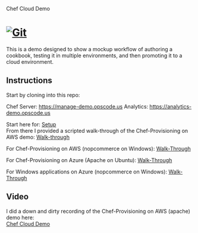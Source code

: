 Chef Cloud Demo

[![Git](https://app.soluble.cloud/api/v1/public/badges/4530fd6d-ccc8-4927-bf9c-16ef184ddf25.svg?orgId=181077132735)](https://app.soluble.cloud/repos/details/github.com/galenemery/analytics_webinar?orgId=181077132735)  
===============
This is a demo designed to show a mockup workflow of authoring a cookbook, testing it in multiple environments, and then promoting it to a cloud environment.


Instructions
------------
Start by cloning into this repo: <br>

Chef Server: https://manage-demo.opscode.us
Analytics:   https://analytics-demo.opscode.us


Start here for: [Setup](docs/setup.md) <br>
From there I provided a scripted walk-through of the Chef-Provisioning on AWS demo: [Walk-through](docs/walkthrough.md)

For Chef-Provisioning on AWS (nopcommerce on Windows): [Walk-Through](docs/chefawswin.md)

For Chef-Provisioning on Azure (Apache on Ubuntu):
[Walk-Through](docs/chefazureapache.md)

For Windows applications on Azure (nopcommerce on Windows):
[Walk-Through](docs/chefazurenopcommerce.md)

Video
-----
I did a down and dirty recording of the Chef-Provisioning on AWS (apache) demo here:<br>
[Chef Cloud Demo](https://s3-us-west-1.amazonaws.com/ned-demos/migrating2cloud-sm.mp4)
